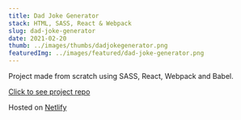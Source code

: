 ```yaml
---
title: Dad Joke Generator
stack: HTML, SASS, React & Webpack
slug: dad-joke-generator
date: 2021-02-20
thumb: ../images/thumbs/dadjokegenerator.png
featuredImg: ../images/featured/dad-joke-generator.png
---
```


Project made from scratch using SASS, React, Webpack and Babel.

[Click to see project repo](https://github.com/vbrodar/dad-joke-generator)

Hosted on [Netlify](https://dadjokegen.netlify.app/)
